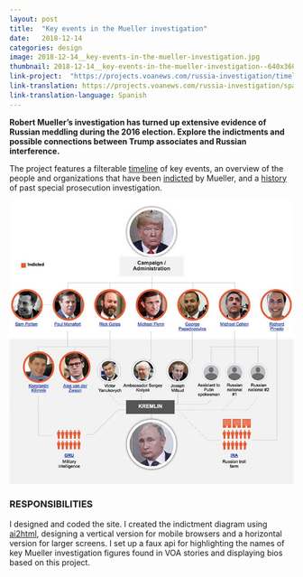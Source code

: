 ```yaml
---
layout: post
title:  "Key events in the Mueller investigation"
date:   2018-12-14
categories: design
image: 2018-12-14__key-events-in-the-mueller-investigation.jpg
thumbnail: 2018-12-14__key-events-in-the-mueller-investigation--640x360.jpg
link-project:  "https://projects.voanews.com/russia-investigation/timeline.html"
link-translation: https://projects.voanews.com/russia-investigation/spanish/timeline.html
link-translation-language: Spanish
---
```


**Robert Mueller’s investigation has turned up extensive evidence of Russian meddling during the 2016 election. Explore the indictments and possible connections between Trump associates and Russian interference.**

The project features a filterable [timeline](https://projects.voanews.com/russia-investigation/timeline.html) of key events, an overview of the people and organizations that have been [indicted](https://projects.voanews.com/russia-investigation/indictments.html) by Mueller, and a [history](https://projects.voanews.com/russia-investigation/history.html) of past special prosecution investigation. 

<img src="/img/2018-12-14__mueller-indictments.jpg" alt="Graphic showing the alleged connections between the Trump campaign and administration associates who have been indicted by Mueller and Russia."/>



### RESPONSIBILITIES ###

I designed and coded the site. I created the indictment diagram using [ai2html](http://ai2html.org), designing a  vertical version for mobile browsers and a horizontal version for larger screens. I set up a faux api for highlighting the names of key Mueller investigation figures found in VOA stories and displaying bios based on this project.